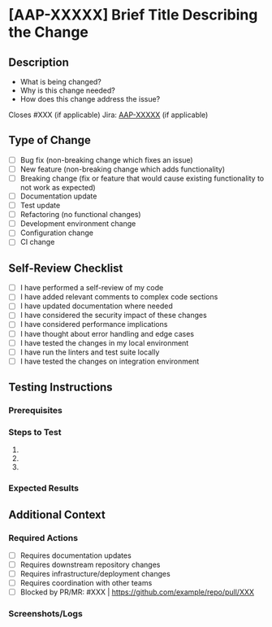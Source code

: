 # [AAP-XXXXX] Brief Title Describing the Change

## Description
<!-- Mandatory: Provide a clear, concise description of the changes and their purpose -->
- What is being changed?
- Why is this change needed?
- How does this change address the issue?

Closes #XXX (if applicable)
Jira: [AAP-XXXXX](https://jira.aap.com/browse/AAP-XXXXX) (if applicable)

## Type of Change
<!-- Mandatory: Check one or more boxes that apply -->
- [ ] Bug fix (non-breaking change which fixes an issue)
- [ ] New feature (non-breaking change which adds functionality)
- [ ] Breaking change (fix or feature that would cause existing functionality to not work as expected)
- [ ] Documentation update
- [ ] Test update
- [ ] Refactoring (no functional changes)
- [ ] Development environment change
- [ ] Configuration change
- [ ] CI change

## Self-Review Checklist
<!-- These items help ensure quality - they complement our automated CI checks -->
- [ ] I have performed a self-review of my code
- [ ] I have added relevant comments to complex code sections
- [ ] I have updated documentation where needed
- [ ] I have considered the security impact of these changes
- [ ] I have considered performance implications
- [ ] I have thought about error handling and edge cases
- [ ] I have tested the changes in my local environment
- [ ] I have run the linters and test suite locally
- [ ] I have tested the changes on integration environment

## Testing Instructions
<!-- Optional for test-only changes. Mandatory for all other changes -->
<!-- Must be detailed enough for reviewers to reproduce -->
### Prerequisites
<!-- List any specific setup required -->

### Steps to Test

1.
2.
3.

### Expected Results
<!-- Describe what should happen after following the steps -->

## Additional Context
<!-- Optional but helpful information -->

### Required Actions
<!-- Check if changes require work in other areas -->
<!-- Remove section if no external actions needed -->
- [ ] Requires documentation updates
  <!-- API docs, feature docs, deployment guides -->
- [ ] Requires downstream repository changes
  <!-- Specify repos: django-ansible-base, eda-server, etc. -->
- [ ] Requires infrastructure/deployment changes
  <!-- CI/CD, installer updates, new services -->
- [ ] Requires coordination with other teams
  <!-- UI team, platform services, infrastructure -->
- [ ] Blocked by PR/MR: #XXX | <https://github.com/example/repo/pull/XXX>
  <!-- Reference blocking PRs/MRs with brief context -->

### Screenshots/Logs
<!-- Add if relevant to demonstrate the changes -->
